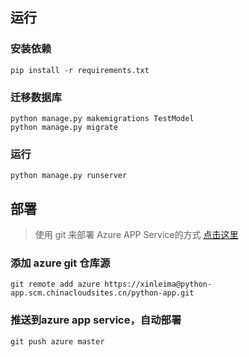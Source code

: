 ## 运行

### 安装依赖

```shell
pip install -r requirements.txt
```

### 迁移数据库

```shell
python manage.py makemigrations TestModel
python manage.py migrate
```

### 运行

```shell
python manage.py runserver
```

## 部署

> 使用 git 来部署 Azure APP Service的方式 [点击这里](https://docs.azure.cn/zh-cn/app-service/app-service-web-get-started-php)

 ### 添加 azure git 仓库源

```shell
git remote add azure https://xinleima@python-app.scm.chinacloudsites.cn/python-app.git
```

### 推送到azure app service，自动部署

```shell
git push azure master
```

